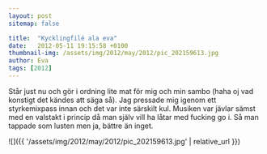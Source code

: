 ```yaml
---
layout: post
sitemap: false

title:  "Kycklingfilé ala eva"
date:   2012-05-11 19:15:58 +0100
thumbnail-img: /assets/img/2012/may/2012/pic_202159613.jpg
author: Eva
tags: [2012]
---
```


Står just nu och gör i ordning lite mat för mig och min sambo (haha oj vad konstigt det kändes att säga så). Jag pressade mig igenom ett styrkemixpass innan och det var inte särskilt kul. Musiken var jävlar sämst med en valstakt i princip då man själv vill ha låtar med fucking go i. Så man tappade som lusten men ja, bättre än inget.

![]({{ '/assets/img/2012/may/2012/pic_202159613.jpg'  | relative_url }})


